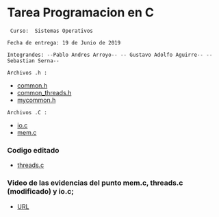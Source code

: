 # Tarea Programacion en C 
`` Curso:  Sistemas Operativos``

 ``Fecha de entrega: 19 de Junio de 2019``

 ``Integrandes: --Pablo Andres Arroyo-- -- Gustavo Adolfo Aguirre-- --Sebastian Serna--``


`` Archivos .h : ``

* [common.h](https://github.com/lgustavoaguirre/SistemasOperativos/blob/master/tarea_01_ostep/common.h)
* [common_threads.h](https://github.com/lgustavoaguirre/SistemasOperativos/blob/master/tarea_01_ostep/common_threads.h)
* [mycommon.h](https://github.com/lgustavoaguirre/SistemasOperativos/blob/master/tarea_01_ostep/mycommon.h)

`` Archivos .C : ``

* [io.c](https://github.com/lgustavoaguirre/SistemasOperativos/blob/master/tarea_01_ostep/io.c)
* [mem.c](https://github.com/lgustavoaguirre/SistemasOperativos/blob/master/tarea_01_ostep/mem.c)


###  Codigo editado

* [threads.c](https://github.com/lgustavoaguirre/SistemasOperativos/blob/master/tarea_01_ostep/threads.c)

### Video de las evidencias del punto mem.c, threads.c (modificado) y io.c; 

* [URL](https://www.youtube.com/watch?v=Qb30K5au5eA&list=PLNqsgMwXL3mE-BNy1wgnthqdbpEiemMfQ&index=4)
